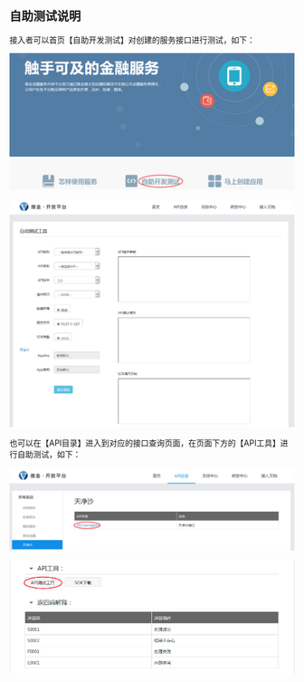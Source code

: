 ## 自助测试说明

接入者可以首页【自助开发测试】对创建的服务接口进行测试，如下：

![](/assets/自助开发测试.png)

![](/assets/自助开发测试2.png)

也可以在【API目录】进入到对应的接口查询页面，在页面下方的【API工具】进行自助测试，如下：

![](/assets/API目录自助测试.png)

![](/assets/API自助测试3.png)

